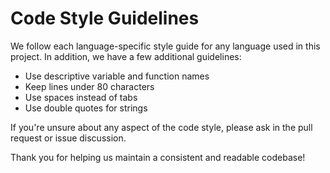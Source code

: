 # Code Style Guidelines

We follow each language-specific style guide for any language used in this project. In addition, we have a few additional guidelines:

- Use descriptive variable and function names
- Keep lines under 80 characters
- Use spaces instead of tabs
- Use double quotes for strings

If you're unsure about any aspect of the code style, please ask in the pull request or issue discussion.

Thank you for helping us maintain a consistent and readable codebase!